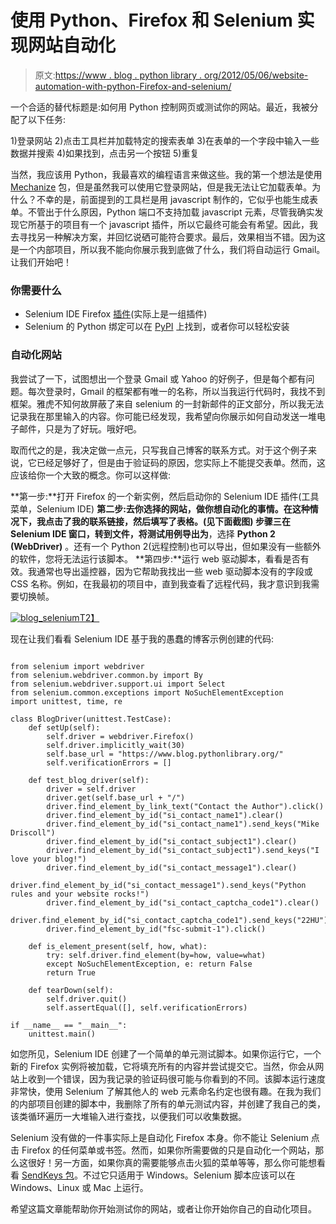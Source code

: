 # 使用 Python、Firefox 和 Selenium 实现网站自动化

> 原文:[https://www . blog . python library . org/2012/05/06/website-automation-with-python-Firefox-and-selenium/](https://www.blog.pythonlibrary.org/2012/05/06/website-automation-with-python-firefox-and-selenium/)

一个合适的替代标题是:如何用 Python 控制网页或测试你的网站。最近，我被分配了以下任务:

1)登录网站
2)点击工具栏并加载特定的搜索表单
3)在表单的一个字段中输入一些数据并搜索
4)如果找到，点击另一个按钮
5)重复

当然，我应该用 Python，我最喜欢的编程语言来做这些。我的第一个想法是使用 [Mechanize](http://wwwsearch.sourceforge.net/mechanize/) 包，但是虽然我可以使用它登录网站，但是我无法让它加载表单。为什么？不幸的是，前面提到的工具栏是用 javascript 制作的，它似乎也能生成表单。不管出于什么原因，Python 端口不支持加载 javascript 元素，尽管我确实发现它所基于的项目有一个 javascript 插件，所以它最终可能会有希望。因此，我去寻找另一种解决方案，并回忆说硒可能符合要求。最后，效果相当不错。因为这是一个内部项目，所以我不能向你展示我到底做了什么，我们将自动运行 Gmail。让我们开始吧！

### 你需要什么

*   Selenium IDE Firefox [插件](http://seleniumhq.org/download/)(实际上是一组插件)
*   Selenium 的 Python 绑定可以在 [PyPI](http://pypi.python.org/pypi/selenium) 上找到，或者你可以轻松安装

### 自动化网站

我尝试了一下，试图想出一个登录 Gmail 或 Yahoo 的好例子，但是每个都有问题。每次登录时，Gmail 的框架都有唯一的名称，所以当我运行代码时，我找不到框架。雅虎不知何故屏蔽了来自 selenium 的一封新邮件的正文部分，所以我无法记录我在那里输入的内容。你可能已经发现，我希望向你展示如何自动发送一堆电子邮件，只是为了好玩。哦好吧。

取而代之的是，我决定做一点元，只写我自己博客的联系方式。对于这个例子来说，它已经足够好了，但是由于验证码的原因，您实际上不能提交表单。然而，这应该给你一个大致的概念。你可以这样做:

**第一步:**打开 Firefox 的一个新实例，然后启动你的 Selenium IDE 插件(工具菜单，Selenium IDE)
**第二步:**去你选择的网站，做你想自动化的事情。在这种情况下，我点击了我的联系链接，然后填写了表格。(见下面截图)
**步骤三**在 Selenium IDE 窗口，转到**文件，将测试用例导出为**，选择 **Python 2 (WebDriver)** 。还有一个 Python 2(远程控制)也可以导出，但如果没有一些额外的软件，您将无法运行该脚本。
**第四步:**运行 web 驱动脚本，看看是否有效。我通常也导出遥控器，因为它帮助我找出一些 web 驱动脚本没有的字段或 CSS 名称。例如，在我最初的项目中，直到我查看了远程代码，我才意识到我需要切换帧。

[![](../Images/138d89d9c8a0f664b8824a45aae8c4be.png "blog_selenium")T2】](https://www.blog.pythonlibrary.org/wp-content/uploads/2012/05/blog_selenium.png)

现在让我们看看 Selenium IDE 基于我的愚蠢的博客示例创建的代码:

```

from selenium import webdriver
from selenium.webdriver.common.by import By
from selenium.webdriver.support.ui import Select
from selenium.common.exceptions import NoSuchElementException
import unittest, time, re

class BlogDriver(unittest.TestCase):
    def setUp(self):
        self.driver = webdriver.Firefox()
        self.driver.implicitly_wait(30)
        self.base_url = "https://www.blog.pythonlibrary.org/"
        self.verificationErrors = []

    def test_blog_driver(self):
        driver = self.driver
        driver.get(self.base_url + "/")
        driver.find_element_by_link_text("Contact the Author").click()
        driver.find_element_by_id("si_contact_name1").clear()
        driver.find_element_by_id("si_contact_name1").send_keys("Mike Driscoll")
        driver.find_element_by_id("si_contact_subject1").clear()
        driver.find_element_by_id("si_contact_subject1").send_keys("I love your blog!")
        driver.find_element_by_id("si_contact_message1").clear()
        driver.find_element_by_id("si_contact_message1").send_keys("Python rules and your website rocks!")
        driver.find_element_by_id("si_contact_captcha_code1").clear()
        driver.find_element_by_id("si_contact_captcha_code1").send_keys("22HU")
        driver.find_element_by_id("fsc-submit-1").click()

    def is_element_present(self, how, what):
        try: self.driver.find_element(by=how, value=what)
        except NoSuchElementException, e: return False
        return True

    def tearDown(self):
        self.driver.quit()
        self.assertEqual([], self.verificationErrors)

if __name__ == "__main__":
    unittest.main()

```

如您所见，Selenium IDE 创建了一个简单的单元测试脚本。如果你运行它，一个新的 Firefox 实例将被加载，它将填充所有的内容并尝试提交它。当然，你会从网站上收到一个错误，因为我记录的验证码很可能与你看到的不同。该脚本运行速度非常快，使用 Selenium 了解其他人的 web 元素命名约定也很有趣。在我为我们的内部项目创建的脚本中，我删除了所有的单元测试内容，并创建了我自己的类，该类循环遍历一大堆输入进行查找，以便我们可以收集数据。

Selenium 没有做的一件事实际上是自动化 Firefox 本身。你不能让 Selenium 点击 Firefox 的任何菜单或书签。然而，如果你所需要做的只是自动化一个网站，那么这很好！另一方面，如果你真的需要能够点击火狐的菜单等等，那么你可能想看看 [SendKeys 包](http://www.rutherfurd.net/python/sendkeys/)。不过它只适用于 Windows。Selenium 脚本应该可以在 Windows、Linux 或 Mac 上运行。

希望这篇文章能帮助你开始测试你的网站，或者让你开始你自己的自动化项目。